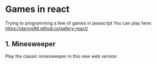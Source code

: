 # Games in react

Trying to programming a few of games in javascript
You can play here: https://dariog98.github.io/gallery-react/

## 1. Minesweeper

Play the classic minesweeper in this new web version
